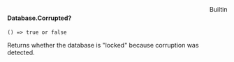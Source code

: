 <div style="float:right"><span class="builtin">Builtin</span></div>

#### Database.Corrupted?

``` suneido
() => true or false
```

Returns whether the database is "locked" because corruption was detected.